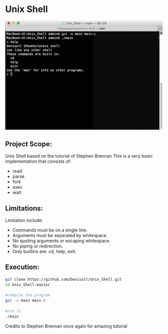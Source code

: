 # Unix Shell
![alt tag](https://raw.githubusercontent.com/Denisolt/Unix_Shell/master/shell.png)</br>
## Project Scope:
Unix Shell based on the tutorial of Stephen Brennan
This is a very basic implementation that consists of:
- read
- parse
- fork
- exec
- wait

## Limitations:
Limitation include:
- Commands must be on a single line.
- Arguments must be separated by whitespace.
- No quoting arguments or escaping whitespace.
- No piping or redirection.
- Only builtins are: cd, help, exit.

## Execution:
```bash
git clone https://github.com/Denisolt/Unix_Shell.git
cd Unix_Shell-master

#compile the program
gcc -o main main.c

#run it
./main
```
Credits to Stephen Brennan once again for amazing tutorial
